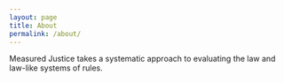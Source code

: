 ```yaml
---
layout: page
title: About
permalink: /about/
---
```


Measured Justice takes a systematic approach to evaluating the law and law-like systems of rules.